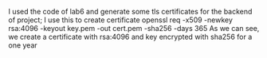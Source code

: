 I used the code of lab6 and generate some tls certificates for the backend of project;
I use this to create certificate 
openssl req -x509 -newkey rsa:4096 -keyout key.pem -out cert.pem -sha256 -days 365
As we can see, we create a certificate with rsa:4096 and key encrypted with sha256 for a one year
